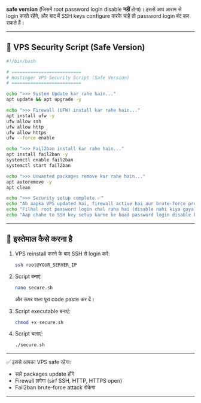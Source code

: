 **safe version** (जिसमें root password login disable **नहीं** होगा)।
इससे आप आराम से login करते रहेंगे, और बाद में SSH keys configure करके चाहें तो password login बंद कर सकते हैं।

---

## 🔐 VPS Security Script (Safe Version)

```bash
#!/bin/bash

# ==========================
# Hostinger VPS Security Script (Safe Version)
# ==========================

echo ">>> System Update kar rahe hain..."
apt update && apt upgrade -y

echo ">>> Firewall (UFW) install kar rahe hain..."
apt install ufw -y
ufw allow ssh
ufw allow http
ufw allow https
ufw --force enable

echo ">>> Fail2ban install kar rahe hain..."
apt install fail2ban -y
systemctl enable fail2ban
systemctl start fail2ban

echo ">>> Unwanted packages remove kar rahe hain..."
apt autoremove -y
apt clean

echo ">>> Security setup complete ✅"
echo "Ab aapka VPS updated hai, firewall active hai aur brute-force protection (fail2ban) lag chuka hai."
echo "Filhal root password login chal raha hai (disable nahi kiya gaya)."
echo "Aap chahe to SSH key setup karne ke baad password login disable kar sakte hain."
```

---

## 🚀 इस्तेमाल कैसे करना है

1. VPS reinstall करने के बाद SSH से login करें:

   ```bash
   ssh root@YOUR_SERVER_IP
   ```
2. Script बनाएं:

   ```bash
   nano secure.sh
   ```

   और ऊपर वाला पूरा code paste कर दें।
3. Script executable बनाएं:

   ```bash
   chmod +x secure.sh
   ```
4. Script चलाएं:

   ```bash
   ./secure.sh
   ```

---

✅ इससे आपका VPS safe रहेगा:

* सारे packages update होंगे
* Firewall लगेगा (sirf SSH, HTTP, HTTPS open)
* Fail2ban brute-force attack रोकेगा

---